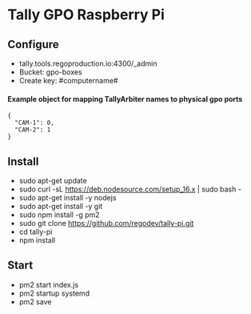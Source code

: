 # Tally GPO Raspberry Pi

## Configure
- tally.tools.regoproduction.io:4300/_admin
- Bucket: gpo-boxes
- Create key: #computername#

#### Example object for mapping TallyArbiter names to physical gpo ports
```
{
  "CAM-1": 0,
  "CAM-2": 1
}
```


## Install
- sudo apt-get update
- sudo curl -sL https://deb.nodesource.com/setup_16.x | sudo bash -
- sudo apt-get install -y nodejs
- sudo apt-get install -y git
- sudo npm install -g pm2
- sudo git clone https://github.com/regodev/tally-pi.git
- cd tally-pi
- npm install

## Start
- pm2 start index.js
- pm2 startup systemd
- pm2 save
